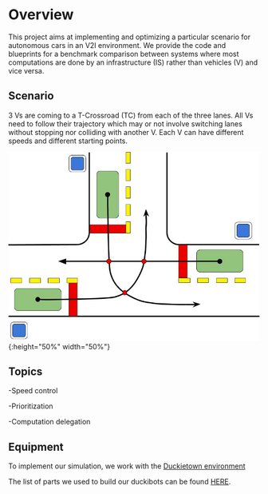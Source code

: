 # Overview
This project aims at implementing and optimizing a particular scenario for autonomous cars in an V2I environment. We provide the code and blueprints for a benchmark comparison between systems where most computations are done by an infrastructure (IS) rather than vehicles (V) and vice versa.

## Scenario
3 Vs are coming to a T-Crossroad (TC) from each of the three lanes. All Vs need to follow their trajectory which may or not involve switching lanes without stopping nor colliding with another V.
Each V can have different speeds and different starting points.

![scenario_skyview](/img/crossroad.jpg){:height="50%" width="50%"}

## Topics

-Speed control

-Prioritization

-Computation delegation

## Equipment
To implement our simulation, we work with the [Duckietown environment](https://www.duckietown.org/)

The list of parts we used to build our duckibots can be found [HERE](https://docs.google.com/spreadsheets/d/1EFZdp7jWYrYtLfghzxIXdRC1jXTrOBYyAdRAF_iJhaI/edit?usp=sharing).
